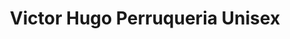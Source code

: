 ---
title: "Victor Hugo Perruqueria Unisex"
url: /lhospitalet-de-llobregat/victor-hugo-perruqueria-unisex/
shop: Friseur
---
